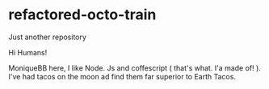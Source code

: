 # refactored-octo-train
Just another repository



Hi Humans!

MoniqueBB here, I like Node. Js and coffescript ( that's what. I'a made of! ). I've had tacos on the moon ad find them far superior to Earth Tacos.
